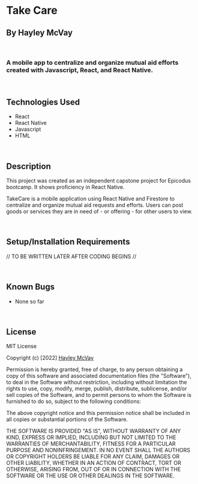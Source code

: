 # Take Care

## By Hayley McVay
<br>

### A mobile app to centralize and organize mutual aid efforts created with Javascript, React, and React Native.

<br>

## Technologies Used

* React
* React Native
* Javascript
* HTML


<br>

## Description

This project was created as an independent capstone project for Epicodus bootcamp. It shows proficiency in React Native.

TakeCare is a mobile application using React Native and Firestore to centralize and organize mutual aid requests and efforts. Users can post goods or services they are in need of - or offering - for other users to view.

<br>

## Setup/Installation Requirements

// TO BE WRITTEN LATER AFTER CODING BEGINS //

<br>

## Known Bugs

* None so far

<br>

## License 

MIT License

Copyright (c) [2022] [Hayley McVay](github.com/hmcvay)

Permission is hereby granted, free of charge, to any person obtaining a copy of this software and associated documentation files (the "Software"), to deal in the Software without restriction, including without limitation the rights to use, copy, modify, merge, publish, distribute, sublicense, and/or sell copies of the Software, and to permit persons to whom the Software is furnished to do so, subject to the following conditions:

The above copyright notice and this permission notice shall be included in all copies or substantial portions of the Software.

THE SOFTWARE IS PROVIDED "AS IS", WITHOUT WARRANTY OF ANY KIND, EXPRESS OR IMPLIED, INCLUDING BUT NOT LIMITED TO THE WARRANTIES OF MERCHANTABILITY, FITNESS FOR A PARTICULAR PURPOSE AND NONINFRINGEMENT. IN NO EVENT SHALL THE AUTHORS OR COPYRIGHT HOLDERS BE LIABLE FOR ANY CLAIM, DAMAGES OR OTHER LIABILITY, WHETHER IN AN ACTION OF CONTRACT, TORT OR OTHERWISE, ARISING FROM, OUT OF OR IN CONNECTION WITH THE SOFTWARE OR THE USE OR OTHER DEALINGS IN THE SOFTWARE.

